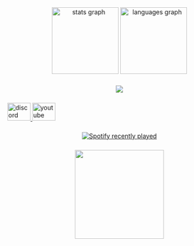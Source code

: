 <div align="center">
  <img src="https://github-readme-stats.vercel.app/api?username=vygoo&hide_title=false&hide_rank=false&show_icons=true&include_all_commits=true&count_private=true&disable_animations=false&theme=dracula&locale=en&hide_border=false&order=1" height="150" alt="stats graph"  />
  <img src="https://github-readme-stats.vercel.app/api/top-langs?username=vygoo&locale=en&hide_title=false&layout=compact&card_width=320&langs_count=5&theme=dracula&hide_border=false&order=2" height="150" alt="languages graph"  />
</div>

###

<div align="center">
  <img src="https://profile-counter.glitch.me/vygoo/count.svg?"  />
</div>

###

<div align="left">
  <a href="vygo." target="_blank">
    <img src="https://raw.githubusercontent.com/maurodesouza/profile-readme-generator/master/src/assets/icons/social/discord/default.svg" width="52" height="40" alt="discord logo"  />
  </a>
  <a href="https://www.youtube.com/channel/UCeF6t99RrFj8T2tx09UTJyw" target="_blank">
    <img src="https://raw.githubusercontent.com/maurodesouza/profile-readme-generator/master/src/assets/icons/social/youtube/default.svg" width="52" height="40" alt="youtube logo"  />
  </a>
</div>

###

<div align="center">
  <a href="https://open.spotify.com/user/Vygo">
    <img src="https://spotify-recently-played-readme.vercel.app/api?count=10&unique=false" alt="Spotify recently played"  />
  </a>
</div>

###

<div align="center">
  <img height="200" src="https://imgs.search.brave.com/Y1urR6k4pF3h_4GJbN1oR-AZy0uKi8kLI5jzGK9B8_M/rs:fit:860:0:0/g:ce/aHR0cHM6Ly9tZWRp/YS50ZW5vci5jb20v/RWFhT2J5cWJlS0VB/QUFBai9qb2NoZW0t/Y29kaW5nLmdpZg.gif"  />
</div>

##
